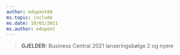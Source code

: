 ```yaml
---
author: edupont04
ms.topic: include
ms.date: 10/01/2021
ms.author: edupont
---
```

> **GJELDER:** Business Central 2021 lanseringsbølge 2 og nyere